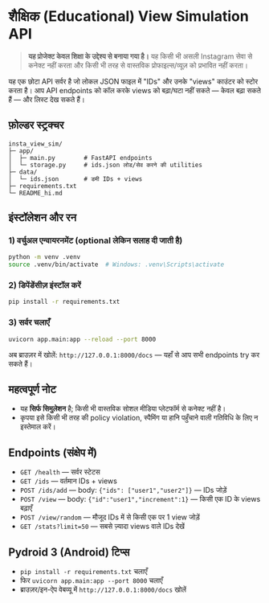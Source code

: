 # शैक्षिक (Educational) View Simulation API

> **यह प्रोजेक्ट केवल शिक्षा के उद्देश्य से बनाया गया है।**
> यह किसी भी असली Instagram सेवा से कनेक्ट नहीं करता और
> किसी भी तरह से वास्तविक प्रोफाइल्स/व्यूज़ को प्रभावित नहीं करता।

यह एक छोटा API सर्वर है जो लोकल JSON फाइल में "IDs" और उनके "views" काउंटर को स्टोर करता है।
आप API endpoints को कॉल करके views को बढ़ा/घटा नहीं सकते — केवल बढ़ा सकते हैं — और लिस्ट देख सकते हैं।

## फ़ोल्डर स्ट्रक्चर
```
insta_view_sim/
├─ app/
│  ├─ main.py        # FastAPI endpoints
│  └─ storage.py     # ids.json लोड/सेव करने की utilities
├─ data/
│  └─ ids.json       # डमी IDs + views
├─ requirements.txt
└─ README_hi.md
```

## इंस्टॉलेशन और रन

### 1) वर्चुअल एन्वायरनमेंट (optional लेकिन सलाह दी जाती है)
```bash
python -m venv .venv
source .venv/bin/activate  # Windows: .venv\Scripts\activate
```

### 2) डिपेंडेंसीज़ इंस्टॉल करें
```bash
pip install -r requirements.txt
```

### 3) सर्वर चलाएँ
```bash
uvicorn app.main:app --reload --port 8000
```
अब ब्राउज़र में खोलें: `http://127.0.0.1:8000/docs` — यहाँ से आप सभी endpoints try कर सकते हैं।

## महत्वपूर्ण नोट
- यह **सिर्फ सिमुलेशन** है; किसी भी वास्तविक सोशल मीडिया प्लेटफॉर्म से कनेक्ट नहीं है।
- कृपया इसे किसी भी तरह की policy violation, स्पैमिंग या हानि पहुँचाने वाली गतिविधि के लिए न इस्तेमाल करें।

## Endpoints (संक्षेप में)
- `GET /health` — सर्वर स्टेटस
- `GET /ids` — वर्तमान IDs + views
- `POST /ids/add` — body: `{"ids": ["user1","user2"]}` — IDs जोड़ें
- `POST /view` — body: `{"id":"user1","increment":1}` — किसी एक ID के views बढ़ाएँ
- `POST /view/random` — मौजूद IDs में से किसी एक पर 1 view जोड़ें
- `GET /stats?limit=50` — सबसे ज़्यादा views वाले IDs देखें

## Pydroid 3 (Android) टिप्स
- `pip install -r requirements.txt` चलाएँ
- फिर `uvicorn app.main:app --port 8000` चलाएँ
- ब्राउज़र/इन-ऐप वेबव्यू में `http://127.0.0.1:8000/docs` खोलें